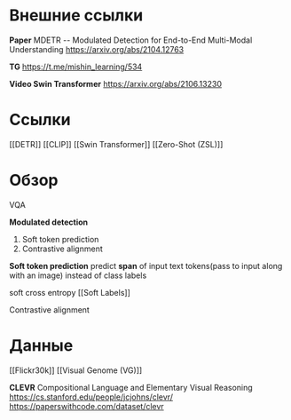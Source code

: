 
# Внешние ссылки

**Paper**
MDETR -- Modulated Detection for End-to-End Multi-Modal Understanding
https://arxiv.org/abs/2104.12763

**TG**
https://t.me/mishin_learning/534

**Video Swin Transformer**
https://arxiv.org/abs/2106.13230

# Ссылки

[[DETR]]
[[CLIP]]
[[Swin Transformer]]
[[Zero-Shot (ZSL)]]

# Обзор

VQA

**Modulated detection**
1. Soft token prediction
2. Contrastive alignment

**Soft token prediction**
predict **span** of input text tokens(pass to input along with an image) instead of class labels

soft cross entropy
[[Soft Labels]]

Contrastive alignment

# Данные

[[Flickr30k]]
[[Visual Genome (VG)]]

**CLEVR**
Compositional Language and Elementary Visual Reasoning
https://cs.stanford.edu/people/jcjohns/clevr/
https://paperswithcode.com/dataset/clevr

